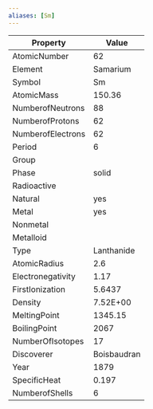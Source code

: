 ```yaml
---
aliases: [Sm]
---
```


| Property          | Value       |
| ----------------- | ----------- |
| AtomicNumber      | 62          |
| Element           | Samarium    |
| Symbol            | Sm          |
| AtomicMass        | 150.36      |
| NumberofNeutrons  | 88          |
| NumberofProtons   | 62          |
| NumberofElectrons | 62          |
| Period            | 6           |
| Group             |             |
| Phase             | solid       |
| Radioactive       |             |
| Natural           | yes         |
| Metal             | yes         |
| Nonmetal          |             |
| Metalloid         |             |
| Type              | Lanthanide  |
| AtomicRadius      | 2.6         |
| Electronegativity | 1.17        |
| FirstIonization   | 5.6437      |
| Density           | 7.52E+00    |
| MeltingPoint      | 1345.15     |
| BoilingPoint      | 2067        |
| NumberOfIsotopes  | 17          |
| Discoverer        | Boisbaudran |
| Year              | 1879        |
| SpecificHeat      | 0.197       |
| NumberofShells    | 6           |
